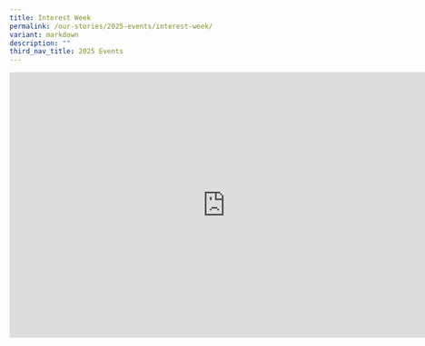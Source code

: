 ```yaml
---
title: Interest Week
permalink: /our-stories/2025-events/interest-week/
variant: markdown
description: ""
third_nav_title: 2025 Events
---
```

<iframe allowfullscreen="true" height="469" width="760" frameborder="0" src="https://docs.google.com/presentation/d/e/2PACX-1vT9FjRDFYNfnQ7jdgHxjBWuDFuqXlZpZG3EHGRNpBOZc4ZH8klYV9YhelE81MFP6xUPrdS2WH21W39D/embed?start=true&amp;loop=true&amp;delayms=3000"></iframe>
